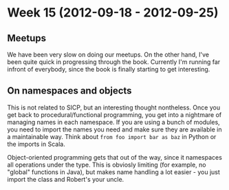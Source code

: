 # Week 15 (2012-09-18 - 2012-09-25)

## Meetups

We have been very slow on doing our meetups. On the other hand, I've been quite quick in progressing through the book. Currently I'm running far infront of everybody, since the book is finally starting to get interesting.

## On namespaces and objects

This is not related to SICP, but an interesting thought nontheless. Once you get back to procedural/functional programming, you get into a nightmare of managing names in each namespace. If you are using a bunch of modules, you need to import the names you need and make sure they are available in a maintainable way. Think about `from foo import bar as baz` in Python or the imports in Scala.

Object-oriented programming gets that out of the way, since it namespaces all operations under the type. This is obviosly limiting (for example, no "global" functions in Java), but makes name handling a lot easier - you just import the class and Robert's your uncle.
